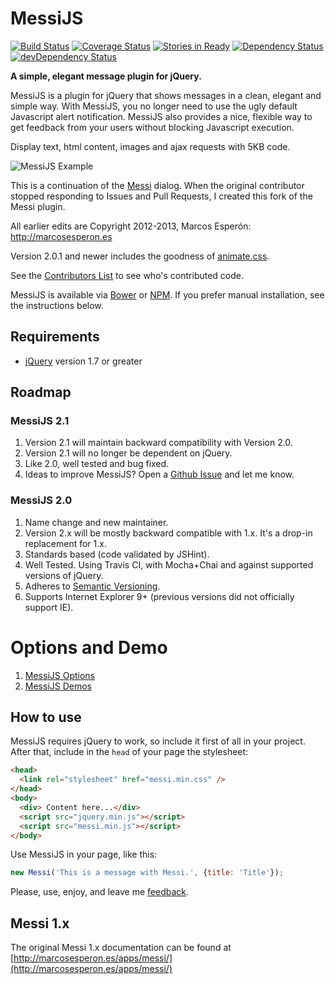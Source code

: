 # MessiJS
[![Build Status](https://travis-ci.org/MessiJS/MessiJS.png?branch=master)](https://travis-ci.org/MessiJS/MessiJS)
[![Coverage Status](https://coveralls.io/repos/MessiJS/MessiJS/badge.png)](https://coveralls.io/r/MessiJS/MessiJS)
[![Stories in Ready](https://badge.waffle.io/messijs/messijs.png?label=ready&title=Ready)](https://waffle.io/messijs/messijs)
[![Dependency Status](https://david-dm.org/messijs/messijs.svg)](https://david-dm.org/messijs/messijs)
[![devDependency Status](https://david-dm.org/messijs/messijs/dev-status.svg)](https://david-dm.org/messijs/messijs#info=devDependencies)

**A simple, elegant message plugin for jQuery.**

MessiJS is a plugin for jQuery that shows messages in a clean,
elegant and simple way. With MessiJS, you no longer need to use the
ugly default Javascript alert notification. MessiJS also provides
a nice, flexible way to get feedback from your users without blocking
Javascript execution.

Display text, html content, images and ajax requests with 5KB code.

![MessiJS Example](http://messijs.github.io/MessiJS/images/messijs.png)

This is a continuation of the [Messi](https://github.com/marcosesperon/Messi) dialog.
When the original contributor stopped responding to Issues and Pull Requests, I created this fork of the Messi plugin.

All earlier edits are Copyright 2012-2013, Marcos Esperón: http://marcosesperon.es

Version 2.0.1 and newer includes the goodness of [animate.css](https://github.com/daneden/animate.css).

See the [Contributors List](https://github.com/MessiJS/MessiJS/graphs/contributors)
to see who's contributed code.

MessiJS is available via [Bower](http://bower.io/search/?q=messijs) or [NPM](https://www.npmjs.com/package/messijs). If you prefer manual installation, see the instructions below.

## Requirements
* [jQuery](http://jquery.com/) version 1.7 or greater

## Roadmap
### MessiJS 2.1
1. Version 2.1 will maintain backward compatibility with Version 2.0.
2. Version 2.1 will no longer be dependent on jQuery.
3. Like 2.0, well tested and bug fixed.
4. Ideas to improve MessiJS?  Open a [Github Issue](https://github.com/MessiJS/MessiJS/issues) and let me know.

### MessiJS 2.0
1. Name change and new maintainer.
2. Version 2.x will be mostly backward compatible with 1.x. It's a drop-in replacement for 1.x.
3. Standards based (code validated by JSHint).
4. Well Tested.  Using Travis CI, with Mocha+Chai and against supported versions of jQuery.
5. Adheres to [Semantic Versioning](http://semver.org).
6. Supports Internet Explorer 9+ (previous versions did not officially support IE).

# Options and Demo
1. [MessiJS Options](http://messijs.github.io/MessiJS/options/)
2. [MessiJS Demos](http://messijs.github.io/MessiJS/demos/)

## How to use
MessiJS requires jQuery to work, so include it first of all in your project. After that, include in the `head` of your page the stylesheet:

```html
<head>
  <link rel="stylesheet" href="messi.min.css" />
</head>
<body>
  <div> Content here...</div>
  <script src="jquery.min.js"></script>
  <script src="messi.min.js"></script>
</body>
```

Use MessiJS in your page, like this:

```js
new Messi('This is a message with Messi.', {title: 'Title'});
```

Please, use, enjoy, and leave me [feedback](https://github.com/MessiJS/MessiJS/issues).

## Messi 1.x

The original Messi 1.x documentation can be found at [http://marcosesperon.es/apps/messi/](http://marcosesperon.es/apps/messi/)
